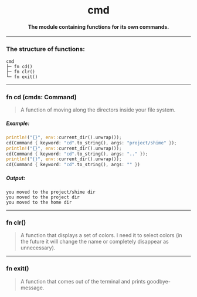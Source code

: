 <div align="center">
    <h1>cmd</h1>
    <h4>The module containing functions for its own commands.</h4>
</div>

---

### The structure of functions:

```
cmd
├─ fn cd()
├─ fn clr()
└─ fn exit()
```

---

### fn cd (cmds: Command)

> A function of moving along the directors inside your file system.

##### Example:

```rust
println!("{}", env::current_dir().unwrap());
cd(Command { keyword: "cd".to_string(), args: "project/shime" });
println!("{}", env::current_dir().unwrap());
cd(Command { keyword: "cd".to_string(), args: ".." });
println!("{}", env::current_dir().unwrap());
cd(Command { keyword: "cd".to_string(), args: "" })
```

##### Output:

```
you moved to the project/shime dir
you moved to the project dir
you moved to the home dir
```

---

### fn clr()

> A function that displays a set of colors.
> I need it to select colors (in the future it will change the name or completely disappear as unnecessary).

---

### fn exit()

> A function that comes out of the terminal and prints goodbye-message.
